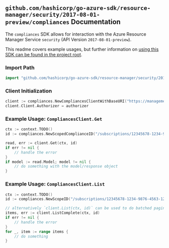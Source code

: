 
## `github.com/hashicorp/go-azure-sdk/resource-manager/security/2017-08-01-preview/compliances` Documentation

The `compliances` SDK allows for interaction with the Azure Resource Manager Service `security` (API Version `2017-08-01-preview`).

This readme covers example usages, but further information on [using this SDK can be found in the project root](https://github.com/hashicorp/go-azure-sdk/tree/main/docs).

### Import Path

```go
import "github.com/hashicorp/go-azure-sdk/resource-manager/security/2017-08-01-preview/compliances"
```


### Client Initialization

```go
client := compliances.NewCompliancesClientWithBaseURI("https://management.azure.com")
client.Client.Authorizer = authorizer
```


### Example Usage: `CompliancesClient.Get`

```go
ctx := context.TODO()
id := compliances.NewScopedComplianceID("/subscriptions/12345678-1234-9876-4563-123456789012/resourceGroups/some-resource-group", "complianceValue")

read, err := client.Get(ctx, id)
if err != nil {
	// handle the error
}
if model := read.Model; model != nil {
	// do something with the model/response object
}
```


### Example Usage: `CompliancesClient.List`

```go
ctx := context.TODO()
id := compliances.NewScopeID("/subscriptions/12345678-1234-9876-4563-123456789012/resourceGroups/some-resource-group")

// alternatively `client.List(ctx, id)` can be used to do batched pagination
items, err := client.ListComplete(ctx, id)
if err != nil {
	// handle the error
}
for _, item := range items {
	// do something
}
```
